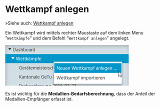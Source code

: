 # Wettkampf anlegen

»Siehe auch: [Wettkampf anlegen](../stammdatenpflege/wettkampf_anlegen.md)

Ein Wettkampf wird mittels rechter Maustaste auf dem linken Menu "`Wettkämpfe`" und dem Befehl "`Wettkampf anlegen`" angelegt.

![](../.gitbook/assets/wettkampf-anlegen.png)

Es ist wichtig für die **Medallien-Bedarfsberechnung**, dass der Anteil der Medallien-Empfänger erfasst ist.

